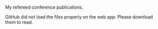 My refereed conference publications.

GitHub did not load the files properly on the web app. Please download them to read.
